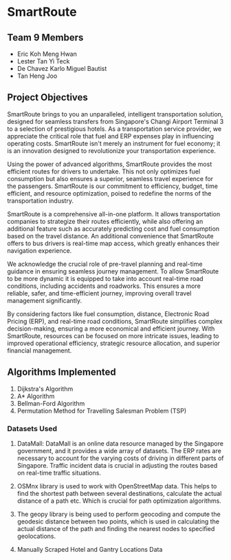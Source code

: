 # SmartRoute

## Team 9 Members

- Eric Koh Meng Hwan
- Lester Tan Yi Teck
- De Chavez Karlo Miguel Bautist
- Tan Heng Joo

## Project Objectives
SmartRoute brings to you an unparalleled, intelligent transportation solution, designed for seamless transfers from Singapore's Changi Airport Terminal 3 to a selection of prestigious hotels. As a transportation service provider, we appreciate the critical role that fuel and ERP expenses play in influencing operating costs. SmartRoute isn't merely an instrument for fuel economy; it is an innovation designed to revolutionize your transportation experience.

Using the power of advanced algorithms, SmartRoute provides the most efficient routes for drivers to undertake. This not only optimizes fuel consumption but also ensures a superior, seamless travel experience for the passengers. SmartRoute is our commitment to efficiency, budget, time efficient, and resource optimization, poised to redefine the norms of the transportation industry.

SmartRoute is a comprehensive all-in-one platform. It allows transportation companies to strategize their routes efficiently, while also offering an additional feature such as accurately predicting cost and fuel consumption based on the travel distance. An additional convenience that SmartRoute offers to bus drivers is real-time map access, which greatly enhances their navigation experience.

We acknowledge the crucial role of pre-travel planning and real-time guidance in ensuring seamless journey management. To allow SmartRoute to be more dynamic it is equipped to take into account real-time road conditions, including accidents and roadworks. This ensures a more reliable, safer, and time-efficient journey, improving overall travel management significantly.

By considering factors like fuel consumption, distance, Electronic Road Pricing (ERP), and real-time road conditions, SmartRoute simplifies complex decision-making, ensuring a more economical and efficient journey. With SmartRoute, resources can be focused on more intricate issues, leading to improved operational efficiency, strategic resource allocation, and superior financial management.

## Algorithms Implemented
1) Dijkstra's Algorithm
2) A* Algorithm
3) Bellman-Ford Algorithm
4) Permutation Method for Travelling Salesman Problem (TSP)


### Datasets Used
1. DataMall: DataMall is an online data resource managed by the Singapore government, and it provides a wide array of datasets. The ERP rates are necessary to account for the varying costs of driving in different parts of Singapore. Traffic incident data is crucial in adjusting the routes based on real-time traffic situations.

2. OSMnx library is used to work with OpenStreetMap data. This helps to find the shortest path between several destinations, calculate the actual distance of a path etc. Which is crucial for path optimization algorithms.

3. The geopy library is being used to perform geocoding and compute the geodesic distance between two points, which is used in calculating the actual distance of the path and finding the nearest nodes to specified geolocations.

4. Manually Scraped Hotel and Gantry Locations Data